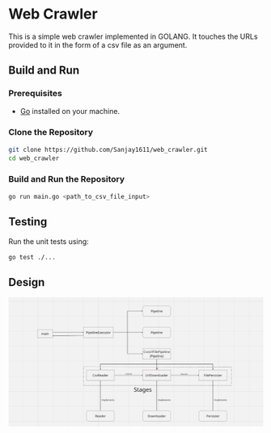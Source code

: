 # Web Crawler

This is a simple web crawler implemented in GOLANG. It touches the URLs provided to it in the form of a csv file as an argument.

## Build and Run

### Prerequisites

- [Go](https://golang.org/doc/install) installed on your machine.

### Clone the Repository

```bash
git clone https://github.com/Sanjay1611/web_crawler.git
cd web_crawler
```

### Build and Run the Repository
```bash
go run main.go <path_to_csv_file_input>
```

## Testing
Run the unit tests using:

```bash
go test ./...
```

## Design
![alt text](image.png)